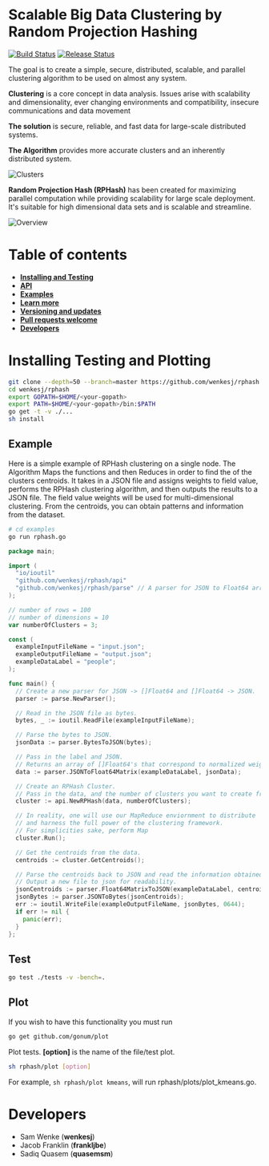 # Scalable Big Data Clustering by Random Projection Hashing #
[![Build Status](https://travis-ci.org/wenkesj/rphash.svg)](https://travis-ci.org/wenkesj/rphash)
[![Release Status](https://img.shields.io/badge/version-1.0.0-blue.svg)](https://github.com/wenkesj/rphash/releases)

The goal is to create a simple, secure, distributed, scalable, and parallel clustering algorithm to be used on almost any system.

**Clustering** is a core concept in data analysis. Issues arise with scalability and dimensionality, ever changing environments and compatibility, insecure communications and data movement

**The solution** is secure, reliable, and fast data for large-scale distributed systems.


**The Algorithm** provides more accurate clusters and an inherently distributed system.

![Clusters](https://github.com/wenkesj/rphash/blob/master/clusters.png)

**Random Projection Hash (RPHash)** has been created for maximizing parallel computation
while providing scalability for large scale deployment. It's suitable for high dimensional data sets and is
scalable and streamline.

![Overview](https://github.com/wenkesj/rphash/blob/master/overview.png)

# Table of contents #
+ **[Installing and Testing](https://github.com/wenkesj/rphash#installing-testing-and-plotting)**
+ **[API](https://github.com/wenkesj/rphash#api)**
+ **[Examples](https://github.com/wenkesj/rphash/blob/master/examples/rphash.go)**
+ **[Learn more](https://github.com/wenkesj/rphash/blob/master/REFERENCES.md)**
+ **[Versioning and updates](https://github.com/wenkesj/rphash/blob/master/CHANGELOG.md)**
+ **[Pull requests welcome](https://github.com/wenkesj/rphash/blob/master/TODO.md)**
+ **[Developers](https://github.com/wenkesj/rphash#developers)**

# Installing Testing and Plotting #
```sh
git clone --depth=50 --branch=master https://github.com/wenkesj/rphash.git wenkesj/rphash
cd wenkesj/rphash
export GOPATH=$HOME/<your-gopath>
export PATH=$HOME/<your-gopath>/bin:$PATH
go get -t -v ./...
sh install
```

## Example ##
Here is a simple example of RPHash clustering on a single node. The Algorithm Maps the functions and then Reduces in order to find the of the clusters centroids. It takes in a JSON file and assigns weights to field value, performs the RPHash clustering algorithm, and then outputs the results to a JSON file. The field value weights will be used for multi-dimensional clustering. From the centroids, you can obtain patterns and information from the dataset.

```sh
# cd examples
go run rphash.go
```

```go
package main;

import (
  "io/ioutil"
  "github.com/wenkesj/rphash/api"
  "github.com/wenkesj/rphash/parse" // A parser for JSON to Float64 arrays
);

// number of rows = 100
// number of dimensions = 10
var numberOfClusters = 3;

const (
  exampleInputFileName = "input.json";
  exampleOutputFileName = "output.json";
  exampleDataLabel = "people";
);

func main() {
  // Create a new parser for JSON -> []Float64 and []Float64 -> JSON.
  parser := parse.NewParser();

  // Read in the JSON file as bytes.
  bytes, _ := ioutil.ReadFile(exampleInputFileName);

  // Parse the bytes to JSON.
  jsonData := parser.BytesToJSON(bytes);

  // Pass in the label and JSON.
  // Returns an array of []Float64's that correspond to normalized weights.
  data := parser.JSONToFloat64Matrix(exampleDataLabel, jsonData);

  // Create an RPHash Cluster.
  // Pass in the data, and the number of clusters you want to create from the data.
  cluster := api.NewRPHash(data, numberOfClusters);

  // In reality, one will use our MapReduce enviornment to distribute
  // and harness the full power of the clustering framework.
  // For simplicities sake, perform Map
  cluster.Run();

  // Get the centroids from the data.
  centroids := cluster.GetCentroids();

  // Parse the centroids back to JSON and read the information obtained.
  // Output a new file to json for readability.
  jsonCentroids := parser.Float64MatrixToJSON(exampleDataLabel, centroids);
  jsonBytes := parser.JSONToBytes(jsonCentroids);
  err := ioutil.WriteFile(exampleOutputFileName, jsonBytes, 0644);
  if err != nil {
    panic(err);
  }
};
```

## Test ##
```sh
go test ./tests -v -bench=.
```

## Plot ##
If you wish to have this functionality you must run
```sh
go get github.com/gonum/plot
```
Plot tests. **[option]** is the name of the file/test plot.
```sh
sh rphash/plot [option]
```

For example, `sh rphash/plot kmeans`, will run rphash/plots/plot_kmeans.go.

# Developers #
+ Sam Wenke (**wenkesj**)
+ Jacob Franklin (**frankljbe**)
+ Sadiq Quasem (**quasemsm**)
